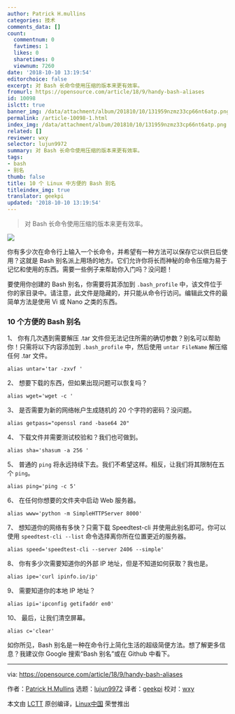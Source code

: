 ```yaml
---
author: Patrick H.mullins
categories: 技术
comments_data: []
count:
  commentnum: 0
  favtimes: 1
  likes: 0
  sharetimes: 0
  viewnum: 7260
date: '2018-10-10 13:19:54'
editorchoice: false
excerpt: 对 Bash 长命令使用压缩的版本来更有效率。
fromurl: https://opensource.com/article/18/9/handy-bash-aliases
id: 10098
islctt: true
banner_img: /data/attachment/album/201810/10/131959nzmz33cp66nt6atp.png
permalink: /article-10098-1.html
index_img: /data/attachment/album/201810/10/131959nzmz33cp66nt6atp.png.thumb.jpg
related: []
reviewer: wxy
selector: lujun9972
summary: 对 Bash 长命令使用压缩的版本来更有效率。
tags:
- bash
- 别名
thumb: false
title: 10 个 Linux 中方便的 Bash 别名
titleindex_img: true
translator: geekpi
updated: '2018-10-10 13:19:54'
---
```



> 
> 对 Bash 长命令使用压缩的版本来更有效率。
> 
> 
> 


![](/data/attachment/album/201810/10/131959nzmz33cp66nt6atp.png)


你有多少次在命令行上输入一个长命令，并希望有一种方法可以保存它以供日后使用？这就是 Bash 别名派上用场的地方。它们允许你将长而神秘的命令压缩为易于记忆和使用的东西。需要一些例子来帮助你入门吗？没问题！


要使用你创建的 Bash 别名，你需要将其添加到 `.bash_profile` 中，该文件位于你的家目录中。请注意，此文件是隐藏的，并只能从命令行访问。编辑此文件的最简单方法是使用 Vi 或 Nano 之类的东西。


### 10 个方便的 Bash 别名


1、 你有几次遇到需要解压 .tar 文件但无法记住所需的确切参数？别名可以帮助你！只需将以下内容添加到 `.bash_profile` 中，然后使用 `untar FileName` 解压缩任何 .tar 文件。



```
alias untar='tar -zxvf '
```

2、 想要下载的东西，但如果出现问题可以恢复吗？



```
alias wget='wget -c '
```

3、 是否需要为新的网络帐户生成随机的 20 个字符的密码？没问题。



```
alias getpass="openssl rand -base64 20"
```

4、 下载文件并需要测试校验和？我们也可做到。



```
alias sha='shasum -a 256 '
```

5、 普通的 `ping` 将永远持续下去。我们不希望这样。相反，让我们将其限制在五个 `ping`。



```
alias ping='ping -c 5'
```

6、 在任何你想要的文件夹中启动 Web 服务器。



```
alias www='python -m SimpleHTTPServer 8000'
```

7、 想知道你的网络有多快？只需下载 Speedtest-cli 并使用此别名即可。你可以使用 `speedtest-cli --list` 命令选择离你所在位置更近的服务器。



```
alias speed='speedtest-cli --server 2406 --simple'
```

8、 你有多少次需要知道你的外部 IP 地址，但是不知道如何获取？我也是。



```
alias ipe='curl ipinfo.io/ip'
```

9、 需要知道你的本地 IP 地址？



```
alias ipi='ipconfig getifaddr en0'
```

10、 最后，让我们清空屏幕。



```
alias c='clear'
```

如你所见，Bash 别名是一种在命令行上简化生活的超级简便方法。想了解更多信息？我建议你 Google 搜索“Bash 别名”或在 Github 中看下。




---


via: <https://opensource.com/article/18/9/handy-bash-aliases>


作者：[Patrick H.Mullins](https://opensource.com/users/pmullins) 选题：[lujun9972](https://github.com/lujun9972) 译者：[geekpi](https://github.com/geekpi) 校对：[wxy](https://github.com/wxy)


本文由 [LCTT](https://github.com/LCTT/TranslateProject) 原创编译，[Linux中国](https://linux.cn/) 荣誉推出